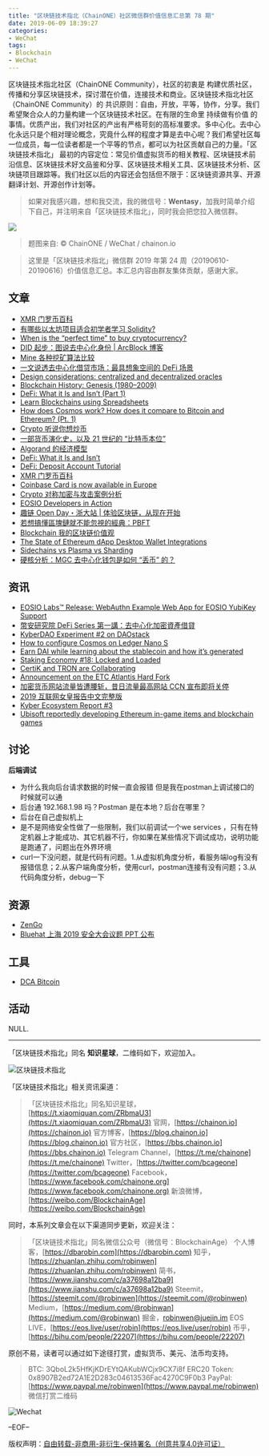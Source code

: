 ```yaml
---
title: "区块链技术指北（ChainONE）社区微信群价值信息汇总第 78 期"
date: 2019-06-09 18:39:27
categories:
- WeChat
tags:
- Blockchain
- WeChat
---
```

区块链技术指北社区（ChainONE Community），社区的初衷是 构建优质社区，传播和分享区块链技术，探讨潜在价值，连接技术和商业。区块链技术指北社区（ChainONE Community）的 共识原则：自由，开放，平等，协作，分享。我们希望聚合众人的力量构建一个区块链技术社区。在有限的生命里 持续做有价值 的事情。优质产出，我们对社区的产出有严格苛刻的高标准要求。多中心化。去中心化永远只是个相对理论概念，究竟什么样的程度才算是去中心呢？我们希望社区每一位成员，每一位读者都是一个平等的节点，都可以为社区贡献自己的力量。「区块链技术指北」 最初的内容定位：常见价值虚拟货币的相关教程、区块链技术前沿信息、区块链技术好文品鉴和分享、区块链技术相关工具、区块链技术分析、区块链项目跟踪等。我们社区以后的内容还会包括但不限于：区块链资源共享、开源翻译计划、开源创作计划等。
<!-- more -->

> 如果对我感兴趣，想和我交流，我的微信号：**Wentasy**，加我时简单介绍下自己，并注明来自「区块链技术指北」，同时我会把您拉入微信群。

![](https://cdn.dbarobin.com/EFxCQjC.png)

> 题图来自: © ChainONE / WeChat / chainon.io

> 这里是「区块链技术指北」微信群 2019 年第 24 周（20190610-20190616）价值信息汇总。本汇总内容由群友集体贡献，感谢大家。

## 文章

* [XMR 门罗币百科](https://bbs.chainon.io/d/3667)
* [有哪些以太坊项目适合初学者学习 Solidity?](https://bbs.chainon.io/d/3669)
* [When is the “perfect time” to buy cryptocurrency?](https://bbs.chainon.io/d/3670)
* [DID 起步：图说去中心化身份 | ArcBlock 博客](https://bbs.chainon.io/d/3672)
* [Mine 各种挖矿算法比较](https://bbs.chainon.io/d/3673)
* [一文说透去中心化借贷市场：最具想象空间的 DeFi 场景](https://bbs.chainon.io/d/3674)
* [Design considerations: centralized and decentralized oracles](https://bbs.chainon.io/d/3675)
* [Blockchain History: Genesis (1980–2009)](https://bbs.chainon.io/d/3676)
* [DeFi: What it Is and Isn’t (Part 1)](https://bbs.chainon.io/d/3677)
* [Learn Blockchains using Spreadsheets](https://bbs.chainon.io/d/3683)
* [How does Cosmos work? How does it compare to Bitcoin and Ethereum? (Pt. 1)](https://bbs.chainon.io/d/3684)
* [Crypto 听说你想炒币](https://bbs.chainon.io/d/3685)
* [一部货币演化史，以及 21 世纪的 “比特币本位”](https://bbs.chainon.io/d/3686)
* [Algorand 的经济模型](https://bbs.chainon.io/d/3687)
* [DeFi: What it Is and Isn’t](https://bbs.chainon.io/d/3689)
* [DeFi: Deposit Account Tutorial](https://bbs.chainon.io/d/3690)
* [XMR 门罗币百科](https://bbs.chainon.io/d/3692)
* [Coinbase Card is now available in Europe](https://bbs.chainon.io/d/3693)
* [Crypto 对称加密与攻击案例分析](https://bbs.chainon.io/d/3695)
* [EOSIO Developers in Action](https://bbs.chainon.io/d/3697)
* [趣链 Open Day・浙大站 | 体验区块链，从现在开始](https://bbs.chainon.io/d/3699)
* [若想搞懂區塊鏈就不能忽視的經典：PBFT](https://bbs.chainon.io/d/3700)
* [Blockchain 我的区块链价值观](https://bbs.chainon.io/d/3701)
* [The State of Ethereum dApp Desktop Wallet Integrations](https://bbs.chainon.io/d/3703)
* [Sidechains vs Plasma vs Sharding](https://bbs.chainon.io/d/3704)
* [硬核分析：MGC 去中心化钱包是如何 “丢币” 的？](https://bbs.chainon.io/d/3707)

## 资讯

* [EOSIO Labs™ Release: WebAuthn Example Web App for EOSIO YubiKey Support](https://bbs.chainon.io/d/3666)
* [幣安研究院 DeFi Series 第一講：去中心化加密資產借貸](https://bbs.chainon.io/d/3668)
* [KyberDAO Experiment #2 on DAOstack](https://bbs.chainon.io/d/3678)
* [How to configure Cosmos on Ledger Nano S](https://bbs.chainon.io/d/3679)
* [Earn DAI while learning about the stablecoin and how it’s generated](https://bbs.chainon.io/d/3680)
* [Staking Economy #18: Locked and Loaded](https://bbs.chainon.io/d/3681)
* [CertiK and TRON are Collaborating](https://bbs.chainon.io/d/3688)
* [Announcement on the ETC Atlantis Hard Fork](https://bbs.chainon.io/d/3691)
* [加密货币网站流量皆遭腰斩，昔日流量最高网站 CCN 宣布即将关停](https://bbs.chainon.io/d/3694)
* [2019 互联网女皇报告中文完整版](https://bbs.chainon.io/d/3696)
* [Kyber Ecosystem Report #3](https://bbs.chainon.io/d/3698)
* [Ubisoft reportedly developing Ethereum in-game items and blockchain games](https://bbs.chainon.io/d/3702)

## 讨论

**后端调试**

* 为什么我向后台请求数据的时候一直会报错  但是我在postman上调试接口的时候就可以通
* 后台通 192.168.1.98 吗？Postman 是在本地？后台在哪里？
* 后台在自己虚拟机上
* 是不是网络安全性做了一些限制，我们以前调试一个we services ，只有在特定机器上才能成功、其它机器不行，你如果在某些情况下调试成功，说明功能是跑通了，问题出在外界环境
* curl一下没问题，就是代码有问题。1.从虚拟机角度分析，看服务端log有没有报错信息；2.从客户端角度分析，使用curl，postman连接有没有问题；3.从代码角度分析，debug一下

## 资源

* [ZenGo](https://bbs.chainon.io/d/3682)
* [Bluehat 上海 2019 安全大会议题 PPT 公布](https://bbs.chainon.io/d/3705)

## 工具

* [DCA Bitcoin](https://bbs.chainon.io/d/3706)

## 活动

NULL.

***

「区块链技术指北」同名 **知识星球**，二维码如下，欢迎加入。

![区块链技术指北](https://cdn.dbarobin.com/3YzonTR.png)

「区块链技术指北」相关资讯渠道：

> 「区块链技术指北」同名知识星球，[https://t.xiaomiquan.com/ZRbmaU3](https://t.xiaomiquan.com/ZRbmaU3)
> 官网，[https://chainon.io](https://chainon.io)
> 官方博客，[https://blog.chainon.io](https://blog.chainon.io)
> 官方社区，[https://bbs.chainon.io](https://bbs.chainon.io)
> Telegram Channel，[https://t.me/chainone](https://t.me/chainone)
> Twitter，[https://twitter.com/bcageone](https://twitter.com/bcageone)
> Facebook，[https://www.facebook.com/chainone.org](https://www.facebook.com/chainone.org)
> 新浪微博，[https://weibo.com/BlockchainAge](https://weibo.com/BlockchainAge)

同时，本系列文章会在以下渠道同步更新，欢迎关注：

> 「区块链技术指北」同名微信公众号（微信号：BlockchainAge）
> 个人博客，[https://dbarobin.com](https://dbarobin.com)
> 知乎，[https://zhuanlan.zhihu.com/robinwen](https://zhuanlan.zhihu.com/robinwen)
> 简书，[https://www.jianshu.com/c/a37698a12ba9](https://www.jianshu.com/c/a37698a12ba9)
> Steemit，[https://steemit.com/@robinwen](https://steemit.com/@robinwen)
> Medium，[https://medium.com/@robinwan](https://medium.com/@robinwan)
> 掘金，[robinwen@juejin.im](https://juejin.im/user/5673ccae60b2260ee435f89a/posts)
> EOS LIVE，[https://eos.live/user/robin](https://eos.live/user/robin)
> 币乎，[https://bihu.com/people/22207](https://bihu.com/people/22207)

原创不易，读者可以通过如下途径打赏，虚拟货币、美元、法币均支持。

> BTC: 3QboL2k5HfKjKDrEYtQAKubWCjx9CX7i8f
> ERC20 Token: 0x8907B2ed72A1E2D283c04613536Fac4270C9F0b3
> PayPal: [https://www.paypal.me/robinwen](https://www.paypal.me/robinwen)
> 微信打赏二维码

![Wechat](https://cdn.dbarobin.com/SzoNl5b.jpg)

–EOF–

版权声明：[自由转载-非商用-非衍生-保持署名（创意共享4.0许可证）](http://creativecommons.org/licenses/by-nc-nd/4.0/deed.zh)
